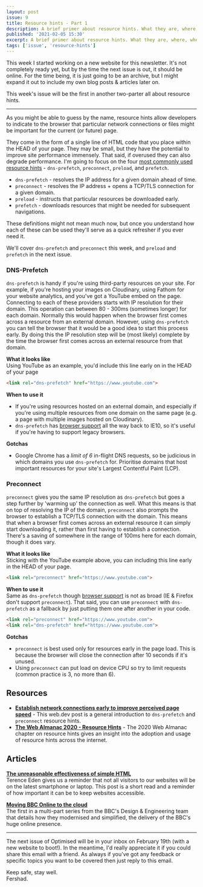 ```yaml
---
layout: post
issue: 9
title: Resource hints - Part 1
description: A brief primer about resource hints. What they are, where, when and how to use them.
published: '2021-02-05 15:30'
excerpt: A brief primer about resource hints. What they are, where, when and how to use them. We'll cover dns-prefetch and preconnect this week, and preload and prefetch in the next issue.
tags: ['issue', 'resource-hints']
---
```

<!-- # Resource hints - Part 1 -->

This week I started working on a new website for this newsletter. It's not completely ready yet, but by the time the next issue is out, it should be online. For the time being, it is just going to be an archive, but I might expand it out to include my own blog posts & articles later on.

This week's issue will be the first in another two-parter all about resource hints.

***

As you might be able to guess by the name, resource hints allow developers to indicate to the browser that particular network connections or files might be important for the current (or future) page.

They come in the form of a single line of HTML code that you place within the HEAD of your page. They may be small, but they have the potential to improve site performance immensely. That said, if overused they can also degrade performance. I'm going to focus on the four [most commonly used resource hints](https://almanac.httparchive.org/en/2020/resource-hints#hints-adoption) - `dns-prefetch`, `preconnect`, `preload`, and `prefetch`.

- `dns-prefetch` - resolves the IP address for a given domain ahead of time.
- `preconnect` - resolves the IP address + opens a TCP/TLS connection for a given domain.
- `preload` - instructs that particular resources be downloaded early.
- `prefetch` - downloads resources that might be needed for subsequent navigations.

These definitions might not mean much now, but once you understand how each of these can be used they'll serve as a quick refresher if you ever need it.

We'll cover `dns-prefetch` and `preconnect` this week, and `preload` and `prefetch` in the next issue.

### DNS-Prefetch

`dns-prefetch` is handy if you're using third-party resources on your site. For example, if you're hosting your images on Cloudinary, using Fathom for your website analytics, and you've got a YouTube embed on the page. Connecting to each of these providers starts with IP resolution for their domain. This operation can between 80 - 300ms (sometimes longer) for each domain. Normally this would happen when the browser first comes across a resource from an external domain. However, using `dns-prefetch` you can tell the browser that it would be a good idea to start this process early. By doing this the IP resolution step will be (most likely) complete by the time the browser first comes across an external resource from that domain.

**What it looks like**  
Using YouTube as an example, you'd include this line early on in the HEAD of your page

```html
<link rel="dns-prefetch" href="https://www.youtube.com">
```

**When to use it**  
- If you're using resources hosted on an external domain, and especially if you're using multiple resources from one domain on the same page (e.g. a page with multiple images hosted on Cloudinary).
- `dns-prefetch` has [browser support](https://caniuse.com/link-rel-dns-prefetch) all the way back to IE10, so it's useful if you're having to support legacy browsers.

**Gotchas**  
- Google Chrome has a *limit of 6* in-flight DNS requests, so be judicious in which domains you use `dns-prefetch` for. Prioritise domains that host important resources for your site's Largest Contentful Paint (LCP).

### Preconnect

`preconnect` gives you the same IP resolution as `dns-prefetch` but goes a step further by 'warming up' the connection as well. What this means is that on top of resolving the IP of the domain, `preconnect` also prompts the browser to establish a TCP/TLS connection with the domain. This means that when a browser first comes across an external resource it can simply start downloading it, rather than first having to establish a connection. There's a saving of somewhere in the range of 100ms here for each domain, though it does vary.

**What it looks like**  
Sticking with the YouTube example above, you can including this line early in the HEAD of your page.

```html
<link rel="preconnect" href="https://www.youtube.com">
```

**When to use it**  
Same as `dns-prefetch` though [browser support](https://caniuse.com/link-rel-preconnect) is not as broad (IE & Firefox don't support `preconnect`). That said, you can use `preconnect` with `dns-prefetch` as a fallback by just putting them one after another in your code.

```html
<link rel="preconnect" href="https://www.youtube.com">
<link rel="dns-prefetch" href="https://www.youtube.com">
```

**Gotchas**  
- `preconnect` is best used only for resources early in the page load. This is because the browser will close the connection after 10 seconds if it's unused.
- Using `preconnect` can put load on device CPU so try to limit requests (common practice is 3, no more than 6).

## Resources

- **[Establish network connections early to improve perceived page speed](https://web.dev/preconnect-and-dns-prefetch/)** - This web.dev post is a general introduction to `dns-prefetch` and `preconnect` resource hints.
- **[The Web Almanac 2020 - Resource Hints](https://almanac.httparchive.org/en/2020/resource-hints)** - The 2020 Web Almanac chapter on resource hints gives an insight into the adoption and usage of resource hints across the internet.

## Articles

**[The unreasonable effectiveness of simple HTML](https://shkspr.mobi/blog/2021/01/the-unreasonable-effectiveness-of-simple-html/)**  
Terence Eden gives us a reminder that not all visitors to our websites will be on the latest smartphone or laptop. This post is a short read and a reminder of how important it can be to keep websites accessible.

**[Moving BBC Online to the cloud](https://www.bbc.co.uk/blogs/internet/entries/8673fe2a-e876-45fc-9a5f-203c049c9f9c)**  
The first in a multi-part series from the BBC's Design & Engineering team that details how they modernised and simplified, the delivery of the BBC's huge online presence.

***

The next issue of Optimised will be in your inbox on February 19th (with a new website to boot!). In the meantime, I'd really appreciate it if you could share this email with a friend. As always if you've got any feedback or specific topics you want to be covered then just reply to this email.

Keep safe, stay well.  
Fershad.